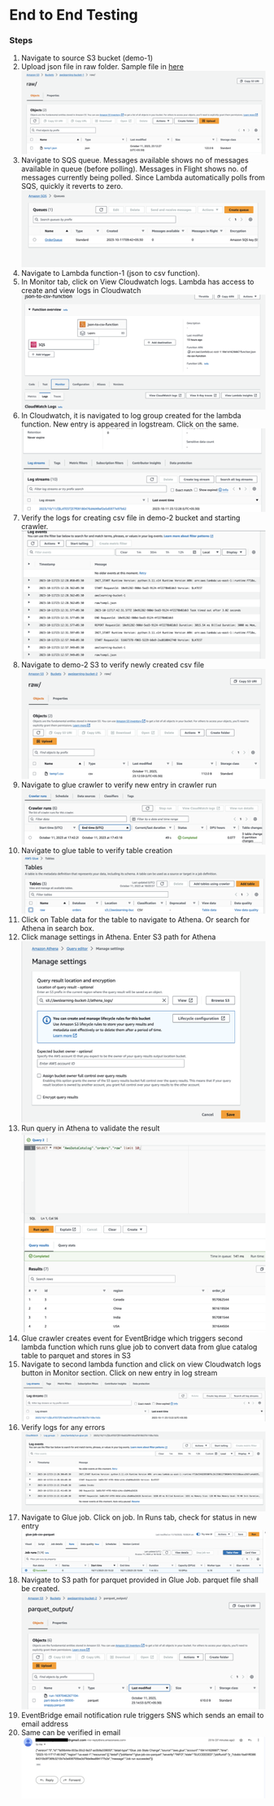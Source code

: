 <h1>End to End Testing</h1>

<p><h3>Steps</h3>
<ol>
  <li>Navigate to source S3 bucket (demo-1)</li>
  <li>Upload json file in raw folder. Sample file in <a href="https://github.com/MithileshSanam/AWS/blob/main/files/sales_records.json?raw=true">here</a></li>
  <img src="https://github.com/MithileshSanam/AWS/blob/main/End_to_End_Testing/images/1.png?raw=true alt="testing">

  <li>Navigate to SQS queue. Messages available shows no of messages available in queue (before polling). Messages in Flight shows no. of messages currently being polled. Since Lambda automatically polls from SQS, quickly it reverts to zero.</li>
  <img src="https://github.com/MithileshSanam/AWS/blob/main/End_to_End_Testing/images/2.png?raw=true alt="testing">
  <li>Navigate to Lambda function-1 (json to csv function). </li>
  <li>In Monitor tab, click on View Cloudwatch logs. Lambda has access to create and view logs in Cloudwatch</li>
  <img src="https://github.com/MithileshSanam/AWS/blob/main/End_to_End_Testing/images/3.png?raw=true alt="testing">

  <li>In Cloudwatch, it is navigated to log group created for the lambda function. New entry is appeared in logstream. Click on the same.</li>
  <img src="https://github.com/MithileshSanam/AWS/blob/main/End_to_End_Testing/images/4.png?raw=true alt="testing">

  <li>Verify the logs for creating csv file in demo-2 bucket and starting crawler.</li>
  <img src="https://github.com/MithileshSanam/AWS/blob/main/End_to_End_Testing/images/5.png?raw=true alt="testing">

  <li>Navigate to demo-2 S3 to verify newly created csv file</li>
  <img src="https://github.com/MithileshSanam/AWS/blob/main/End_to_End_Testing/images/6.png?raw=true alt="testing">

  <li>Navigate to glue crawler to verify new entry in crawler run</li>
  <img src="https://github.com/MithileshSanam/AWS/blob/main/End_to_End_Testing/images/7.png?raw=true alt="testing">

  <li>Navigate to glue table to verify table creation</li>
  <img src="https://github.com/MithileshSanam/AWS/blob/main/End_to_End_Testing/images/8.png?raw=true alt="testing">

  <li>Click on Table data for the table to navigate to Athena. Or search for Athena in search box.</li>
  <li>Click manage settings in Athena. Enter S3 path for Athena</li>
  <img src="https://github.com/MithileshSanam/AWS/blob/main/End_to_End_Testing/images/9.png?raw=true alt="testing">

  <li>Run query in Athena to validate the result</li>
  <img src="https://github.com/MithileshSanam/AWS/blob/main/End_to_End_Testing/images/10.png?raw=true alt="testing">
  <li>Glue crawler creates event for EventBridge which triggers second lambda function which runs glue job to convert data from glue catalog table to parquet and stores in S3</li>
  <li>Navigate to second lambda function and click on view Cloudwatch logs button in Monitor section. Click on new entry in log stream</li>
  <img src="https://github.com/MithileshSanam/AWS/blob/main/End_to_End_Testing/images/11.png?raw=true alt="testing">
  <li>Verify logs for any errors</li>
  <img src="https://github.com/MithileshSanam/AWS/blob/main/End_to_End_Testing/images/12.png?raw=true alt="testing">
  <li>Navigate to Glue job. Click on job. In Runs tab, check for status in new entry</li>
  <img src="https://github.com/MithileshSanam/AWS/blob/main/End_to_End_Testing/images/13.png?raw=true alt="testing">
  <li>Navigate to S3 path for parquet provided in Glue Job. parquet file shall be created.</li>
  <img src="https://github.com/MithileshSanam/AWS/blob/main/End_to_End_Testing/images/14.png?raw=true alt="testing">
  <li>EventBridge email notification rule triggers SNS which sends an email to email address</li>
  <li>Same can be verified in email</li>
  <img src="https://github.com/MithileshSanam/AWS/blob/main/End_to_End_Testing/images/15.png?raw=true alt="testing">
</ol>
</p>
